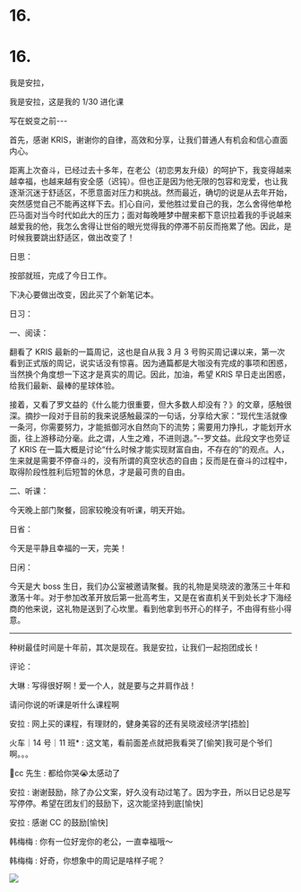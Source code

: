# 16.

# 16.

我是安拉，

我是安拉，这是我的 1/30 进化课

写在蜕变之前---

首先，感谢 KRIS，谢谢你的自律，高效和分享，让我们普通人有机会和信心直面内心。

距离上次奋斗，已经过去十多年，在老公（初恋男友升级）的呵护下，我变得越来越幸福，也越来越有安全感（迟钝）。但也正是因为他无限的包容和宠爱，也让我逐渐沉迷于舒适区，不愿意面对压力和挑战。然而最近，确切的说是从去年开始，突然感觉自己不能再这样下去。扪心自问，爱他胜过爱自己的我，怎么舍得他单枪匹马面对当今时代如此大的压力；面对每晚睡梦中醒来都下意识拉着我的手说越来越爱我的他，我怎么舍得让世俗的眼光觉得我的停滞不前反而拖累了他。因此，是时候我要跳出舒适区，做出改变了！

日思：

按部就班，完成了今日工作。

下决心要做出改变，因此买了个新笔记本。

日习：

一、阅读：

翻看了 KRIS 最新的一篇周记，这也是自从我 3 月 3 号购买周记课以来，第一次看到正式版的周记，说实话没有惊喜。因为通篇都是大咖没有完成的事项和困惑，当然换个角度想一下这才是真实的周记。因此，加油，希望 KRIS 早日走出困惑，给我们最新、最棒的星球体验。

接着，又看了罗文益的《什么能力很重要，但大多数人却没有？》的文章，感触很深。摘抄一段对于目前的我来说感触最深的一句话，分享给大家：“现代生活就像一条河，你需要努力，才能抵御河水自然向下的流势；需要用力挣扎，才能划开水面，往上游移动分毫。此之谓，人生之难，不进则退。”--罗文益。此段文字也旁证了 KRIS 在一篇大概是讨论“什么时候才能实现财富自由，不存在的”的观点。人，生来就是需要不停奋斗的，没有所谓的真空状态的自由；反而是在奋斗的过程中，取得阶段性胜利后短暂的休息，才是最可贵的自由。

二、听课：

今天晚上部门聚餐，回家较晚没有听课，明天开始。

日省：

今天是平静且幸福的一天，完美！

日闲：

今天是大 boss 生日，我们办公室被邀请聚餐。我的礼物是吴晓波的激荡三十年和激荡十年。对于参加改革开放后第一批高考生，又是在省直机关干到处长才下海经商的他来说，这礼物是送到了心坎里。看到他拿到书开心的样子，不由得有些小得意。

* * *

种树最佳时间是十年前，其次是现在。我是安拉，让我们一起抱团成长！

评论：

大琳 : 写得很好啊！爱一个人，就是要与之并肩作战！

请问你说的听课是听什么课程啊

安拉 : 网上买的课程，有理财的，健身美容的还有吴晓波经济学[捂脸]

火车｜14 号｜11 班* : 这文笔，看前面差点就把我看哭了[偷笑]我可是个爷们啊。。。

🌟cc 先生 : 都给你哭😭太感动了

安拉 : 谢谢鼓励，除了办公文案，好久没有动过笔了。因为字丑，所以日记总是写写停停。希望在团友们的鼓励下，这次能坚持到底[愉快]

安拉 : 感谢 CC 的鼓励[愉快]

韩梅梅 : 你有一位好宠你的老公，一直幸福哦～

韩梅梅 : 好奇，你想象中的周记是啥样子呢？

![](img/FiEnptjEYEJu0N29Kke8jfgKkdRK.png)